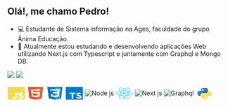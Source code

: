 ## Olá!, me chamo Pedro!

- 💻 Estudante de Sistema informação na Ages, faculdade do grupo Ânima Educação. 
- 📖 Atualmente estou estudando e desenvolvendo aplicações Web utilizando Next.js com Typescript e juntamente com Graphql e Mongo DB.
 <div>
  <img height="180em" src="https://github-readme-stats.vercel.app/api?username=PedroSilvaB&show_icons=true&theme=dracula&include_all_commits=true&count_private=true&title_color=blue"/>
  <img height="180em" src="https://github-readme-stats.vercel.app/api/top-langs/?username=PedroSilvaB&layout=compact&langs_count=7&theme=dracula&title_color=blue"/>
</div>
<div style="display: inline_block"><br>
  <img align="center" alt="Js" title="JavaScript" height="30" width="40" src="https://raw.githubusercontent.com/devicons/devicon/master/icons/javascript/javascript-plain.svg">
  <img align="center" alt="HTML" title="HTML" height="30" width="40" src="https://raw.githubusercontent.com/devicons/devicon/master/icons/html5/html5-original.svg">
  <img align="center" alt="CSS" title="CSS" height="30" width="40" src="https://raw.githubusercontent.com/devicons/devicon/master/icons/css3/css3-original.svg">
  <img align="center" alt="Ts" title="Typescript" height="30" width="40" src="https://raw.githubusercontent.com/devicons/devicon/master/icons/typescript/typescript-plain.svg">
  <img align="center" alt="Node js" title="Node.js" height="30" width="40" src="https://cdn.worldvectorlogo.com/logos/nodejs-1.svg">
  <img align="center" alt="React" title="React" height="30" width="40" src="https://raw.githubusercontent.com/devicons/devicon/master/icons/react/react-original.svg">
  <img align="center" alt="Next js" title="Next.js" height="30" width="40" src="https://cdn.worldvectorlogo.com/logos/next-js.svg">
  <img align="center" alt="Graphql" title="Graphql" height="30" width="40" src="https://graphql.org/img/logo.svg">
 <img align="center" alt="Python" title="Python" height="30" width="40" src="https://raw.githubusercontent.com/devicons/devicon/master/icons/python/python-original.svg">
  
</div>
